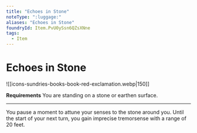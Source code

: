 ```yaml
---
title: "Echoes in Stone"
noteType: ":luggage:"
aliases: "Echoes in Stone"
foundryId: Item.PvU0ySsn6QZsXNne
tags:
  - Item
---
```


# Echoes in Stone
![[icons-sundries-books-book-red-exclamation.webp|150]]

**Requirements** You are standing on a stone or earthen surface.

* * *

You pause a moment to attune your senses to the stone around you. Until the start of your next turn, you gain imprecise tremorsense with a range of 20 feet.
